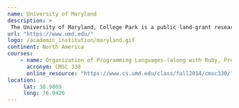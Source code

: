 ```yaml
---
name: University of Maryland 
description: >
 The University of Maryland, College Park is a public land-grant research university in College Park, Maryland.
url: "https://www.umd.edu/"
logo: /academic_institution/maryland.gif
continent: North America
courses:
    - name: Organization of Programming Languages-(along with Ruby, Prolog, Java) 
      acronym: CMSC 330
      online_resource: "https://www.cs.umd.edu/class/fall2014/cmsc330/"
location:
     lat: 38.9869
     long: 76.9426
---
```

